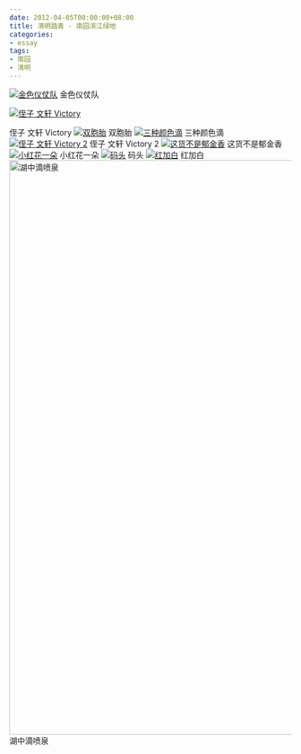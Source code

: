 ```yaml
---
date: 2012-04-05T00:00:00+08:00
title: 清明踏青 - 南园滨江绿地
categories:
- essay
tags:
- 南园
- 清明
---
```

<a href="http://www.flickr.com/photos/jiangle/6901562590/" title="金色仪仗队 by Jiang Le, on Flickr"><img src="http://farm8.staticflickr.com/7061/6901562590_4f1ec0c019_b.jpg"  alt="金色仪仗队"></a>
金色仪仗队

<a href="http://www.flickr.com/photos/jiangle/7047654133/" title="侄子 文轩 Victory by Jiang Le, on Flickr"><img src="http://farm8.staticflickr.com/7082/7047654133_ba39dd85c9_b.jpg"  alt="侄子 文轩 Victory"></a>

侄子 文轩 Victory
<a href="http://www.flickr.com/photos/jiangle/6901558924/" title="双胞胎 by Jiang Le, on Flickr"><img src="http://farm8.staticflickr.com/7065/6901558924_4f3f685abd_b.jpg"  alt="双胞胎"></a>
双胞胎
<a href="http://www.flickr.com/photos/jiangle/7047655327/" title="三种颜色滴 by Jiang Le, on Flickr"><img src="http://farm8.staticflickr.com/7089/7047655327_32cbefb636_b.jpg"  alt="三种颜色滴"></a>
三种颜色滴
<a href="http://www.flickr.com/photos/jiangle/7047655767/" title="侄子 文轩 Victory 2 by Jiang Le, on Flickr"><img src="http://farm8.staticflickr.com/7196/7047655767_050c349d02_b.jpg"  alt="侄子 文轩 Victory 2"></a>
侄子 文轩 Victory 2
<a href="http://www.flickr.com/photos/jiangle/7047656133/" title="这货不是郁金香 by Jiang Le, on Flickr"><img src="http://farm8.staticflickr.com/7097/7047656133_3d42cce8fc_b.jpg"  alt="这货不是郁金香"></a>
这货不是郁金香
<a href="http://www.flickr.com/photos/jiangle/7047656863/" title="小红花一朵 by Jiang Le, on Flickr"><img src="http://farm8.staticflickr.com/7117/7047656863_710ef0b23d_b.jpg"  alt="小红花一朵"></a>
小红花一朵
<a href="http://www.flickr.com/photos/jiangle/6901561750/" title="码头 by Jiang Le, on Flickr"><img src="http://farm8.staticflickr.com/7184/6901561750_87a179261f_b.jpg" alt="码头"></a>
码头
<a href="http://www.flickr.com/photos/jiangle/7047658673/" title="红加白 by Jiang Le, on Flickr"><img src="http://farm8.staticflickr.com/7070/7047658673_948b40d711_b.jpg"  alt="红加白"></a>
红加白
<a href="http://www.flickr.com/photos/jiangle/7047659079/" title="湖中滴喷泉 by Jiang Le, on Flickr"><img src="http://farm8.staticflickr.com/7258/7047659079_68f0d20bb5_b.jpg" width="768" height="1024" alt="湖中滴喷泉"></a>
湖中滴喷泉
